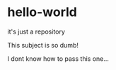 # hello-world
it's just a repository 

This subject is so dumb!

I dont know how to pass this one...
